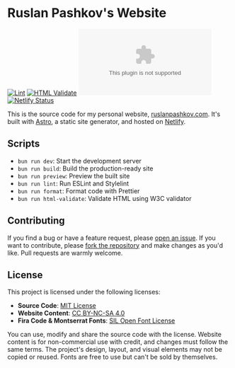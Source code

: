 # Ruslan Pashkov's Website

[![Lint](https://github.com/ruslanpashkov/ruslanpashkov.com/actions/workflows/lint.yml/badge.svg)](https://github.com/ruslanpashkov/ruslanpashkov.com/actions/workflows/lint.yml)
[![HTML Validate](https://github.com/ruslanpashkov/ruslanpashkov.com/actions/workflows/html-validate.yml/badge.svg)](https://github.com/ruslanpashkov/ruslanpashkov.com/actions/workflows/html-validate.yml)
[![Last Commit](https://img.shields.io/github/last-commit/ruslanpashkov/ruslanpashkov.com)](https://github.com/ruslanpashkov/ruslanpashkov.com/commit/HEAD)
[![Netlify Status](https://api.netlify.com/api/v1/badges/3636665e-3793-40ea-9632-ac79a4edba44/deploy-status)](https://app.netlify.com/sites/ruslanpashkov/deploys)

This is the source code for my personal website, [ruslanpashkov.com](https://ruslanpashkov.com). It's built with [Astro](https://astro.build), a static site generator, and hosted on [Netlify](https://www.netlify.com).

## Scripts

- `bun run dev`: Start the development server
- `bun run build`: Build the production-ready site
- `bun run preview`: Preview the built site
- `bun run lint`: Run ESLint and Stylelint
- `bun run format`: Format code with Prettier
- `bun run html-validate`: Validate HTML using W3C validator

## Contributing

If you find a bug or have a feature request, please [open an issue](https://github.com/ruslanpashkov/ruslanpashkov.com/issues). If you want to contribute, please [fork the repository](https://github.com/ruslanpashkov/ruslanpashkov.com/fork) and make changes as you'd like. Pull requests are warmly welcome.

## License

This project is licensed under the following licenses:

- **Source Code**: [MIT License](LICENSE.md)
- **Website Content**: [CC BY-NC-SA 4.0](https://creativecommons.org/licenses/by-nc-sa/4.0/)
- **Fira Code & Montserrat Fonts**: [SIL Open Font License](https://scripts.sil.org/cms/scripts/page.php?site_id=nrsi&id=OFL)

You can use, modify and share the source code with the license. Website content is for non-commercial use with credit, and changes must follow the same terms. The project's design, layout, and visual elements may not be copied or reused. Fonts are free to use but can't be sold by themselves.
